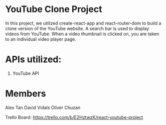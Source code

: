 # YouTube Clone Project

In this project, we utilized create-react-app and react-router-dom to build a clone version of the YouTube website. A search bar is used to display videos from YouTube. When a video thumbnail is clicked on, you are taken to an individual video player page. 

# APIs utilized: 
1. YouTube API

# Members

Alex Tan
David Vidals
Oliver Chuzan

Trello Board: https://trello.com/b/E2HztwzK/react-youtube-project
